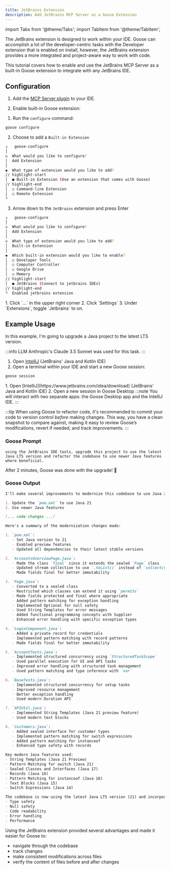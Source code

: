 ```yaml
---
title: JetBrains Extension
description: Add JetBrains MCP Server as a Goose Extension
---
```


import Tabs from '@theme/Tabs';
import TabItem from '@theme/TabItem';

The JetBrains extension is designed to work within your IDE. Goose can accomplish a lot of the developer-centric tasks with the Developer extension that is enabled on install, however, the JetBrains extension provides a more integrated and project-aware way to work with code.

This tutorial covers how to enable and use the JetBrains MCP Server as a built-in Goose extension to integrate with any JetBrains IDE.

## Configuration

1. Add the [MCP Server plugin](https://plugins.jetbrains.com/plugin/26071-mcp-server) to your IDE.

2. Enable built-in Goose extension:

<Tabs groupId="interface">
  <TabItem value="cli" label="Goose CLI" default>

  1. Run the `configure` command:
  ```sh
  goose configure
  ```

  2. Choose to add a `Built-in Extension`
  ```sh
  ┌   goose-configure 
  │
  ◇  What would you like to configure?
  │  Add Extension 
  │
  ◆  What type of extension would you like to add?
  // highlight-start    
  │  ● Built-in Extension (Use an extension that comes with Goose)
  // highlight-end  
  │  ○ Command-line Extension 
  │  ○ Remote Extension 
  └  
  ```

  3. Arrow down to the `JetBrains` extension and press Enter
  ```sh
  ┌   goose-configure 
  │
  ◇  What would you like to configure?
  │  Add Extension 
  │
  ◇  What type of extension would you like to add?
  │  Built-in Extension 
  │
  ◆  Which built-in extension would you like to enable?
  │  ○ Developer Tools 
  │  ○ Computer Controller 
  │  ○ Google Drive 
  │  ○ Memory 
  // highlight-start
  │  ● JetBrains (Connect to jetbrains IDEs)
  // highlight-end
  └  Enabled jetbrains extension
  ```
  </TabItem>
  <TabItem value="ui" label="Goose Desktop">
  1. Click `...` in the upper right corner
  2. Click `Settings`
  3. Under `Extensions`, toggle `Jetbrains` to on.
  </TabItem>
</Tabs>

## Example Usage

In this example, I'm going to upgrade a Java project to the latest LTS version.

:::info LLM
Anthropic's Claude 3.5 Sonnet was used for this task.
:::


<Tabs groupId="interface">
  <TabItem value="cli" label="Goose CLI" default>

  1. Open [IntelliJ](https://www.jetbrains.com/idea/download) (JetBrains' Java and Kotlin IDE)
  2. Open a terminal within your IDE and start a new Goose session:

  ```sh
  goose session
  ```

  </TabItem>
  <TabItem value="ui" label="Goose Desktop">
   1. Open [IntelliJ](https://www.jetbrains.com/idea/download) (JetBrains' Java and Kotlin IDE)
   2. Open a new session in Goose Desktop
   :::note
   You will interact with two separate apps: the Goose Desktop app and the IntelliJ IDE.
   :::

  </TabItem>
</Tabs>

:::tip 
When using Goose to refactor code, it's recommended to commit your code to version control _before_ making changes. This way, you have a clean snapshot to compare against, making it easy to review Goose’s modifications, revert if needed, and track improvements.
:::

### Goose Prompt
```
using the JetBrains IDE tools, upgrade this project to use the latest Java LTS version and refactor the codebase to use newer Java features where beneficial.
```

After 2 minutes, Goose was done with the upgrade! 🎉

### Goose Output

```md
I'll make several improvements to modernize this codebase to use Java 21 (latest LTS) features. Here are the changes I'll implement:

1. Update the `pom.xml` to use Java 21
2. Use newer Java features 

[... code changes ...]

Here's a summary of the modernization changes made:

1. `pom.xml`:
   - Set Java version to 21
   - Enabled preview features
   - Updated all dependencies to their latest stable versions

2. `AccountsOverviewPage.java`:
   - Made the class `final` since it extends the sealed `Page` class
   - Updated stream collection to use `.toList()` instead of `collect(Collectors.toList())`
   - Made fields final for better immutability

3. `Page.java`:
   - Converted to a sealed class
   - Restricted which classes can extend it using `permits`
   - Made fields protected and final where appropriate
   - Added pattern matching for exception handling
   - Implemented Optional for null safety
   - Used String Templates for error messages
   - Added functional programming concepts with Supplier
   - Enhanced error handling with specific exception types

4. `LoginComponent.java`:
   - Added a private record for credentials
   - Implemented pattern matching with record patterns
   - Made fields final for better immutability

5. `AccountTests.java`:
   - Implemented structured concurrency using `StructuredTaskScope`
   - Used parallel execution for UI and API tasks
   - Improved error handling with structured task management
   - Used pattern matching and type inference with `var`

6. `BaseTests.java`:
   - Implemented structured concurrency for setup tasks
   - Improved resource management
   - Better exception handling
   - Used modern Duration API

7. `APIUtil.java`:
   - Implemented String Templates (Java 21 preview feature)
   - Used modern text blocks

8. `Customers.java`:
   - Added sealed interface for customer types
   - Implemented pattern matching for switch expressions
   - Added pattern matching for instanceof
   - Enhanced type safety with records

Key modern Java features used:
- String Templates (Java 21 Preview)
- Pattern Matching for switch (Java 21)
- Sealed Classes and Interfaces (Java 17)
- Records (Java 16)
- Pattern Matching for instanceof (Java 16)
- Text Blocks (Java 15)
- Switch Expressions (Java 14)

The codebase is now using the latest Java LTS version (21) and incorporates many modern Java features that improve:
- Type safety
- Null safety
- Code readability
- Error handling
- Performance
```





Using the JetBrains extension provided several advantages and made it easier for Goose to:
- navigate through the codebase
- track changes
- make consistent modifications across files
- verify the content of files before and after changes

